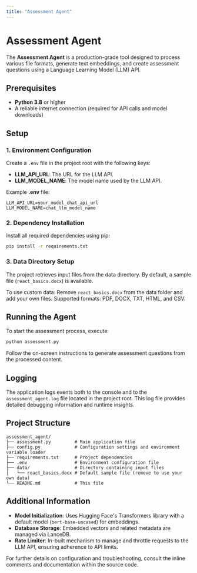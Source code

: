 ```yaml
---
title: "Assessment Agent"
---
```


# Assessment Agent

The **Assessment Agent** is a production-grade tool designed to process various file formats, generate text embeddings, and create assessment questions using a Language Learning Model (LLM) API.

## Prerequisites

- **Python 3.8** or higher
- A reliable internet connection (required for API calls and model downloads)

## Setup

### 1. Environment Configuration

Create a `.env` file in the project root with the following keys:

- **LLM_API_URL**: The URL for the LLM API.
- **LLM_MODEL_NAME**: The model name used by the LLM API.

Example **.env** file:

```properties
LLM_API_URL=your_model_chat_api_url
LLM_MODEL_NAME=chat_llm_model_name
```

### 2. Dependency Installation

Install all required dependencies using pip:

```bash
pip install -r requirements.txt
```

### 3. Data Directory Setup

The project retrieves input files from the data directory. By default, a sample file (`react_basics.docx`) is available.

To use custom data: Remove `react_basics.docx` from the data folder and add your own files.
Supported formats: PDF, DOCX, TXT, HTML, and CSV.

## Running the Agent

To start the assessment process, execute:

```bash
python assessment.py
```

Follow the on-screen instructions to generate assessment questions from the processed content.

## Logging

The application logs events both to the console and to the `assessment_agent.log` file located in the project root.
This log file provides detailed debugging information and runtime insights.

## Project Structure

```plaintext
assessment_agent/
├── assessment.py         # Main application file
├── config.py             # Configuration settings and environment variable loader
├── requirements.txt      # Project dependencies
├── .env                  # Environment configuration file
├── data/                 # Directory containing input files
│   └── react_basics.docx # Default sample file (remove to use your own data)
└── README.md             # This file
```

## Additional Information

- **Model Initialization**: Uses Hugging Face's Transformers library with a default model (`bert-base-uncased`) for embeddings.
- **Database Storage**: Embedded vectors and related metadata are managed via LanceDB.
- **Rate Limiter**: In-built mechanism to manage and throttle requests to the LLM API, ensuring adherence to API limits.

For further details on configuration and troubleshooting, consult the inline comments and documentation within the source code.
